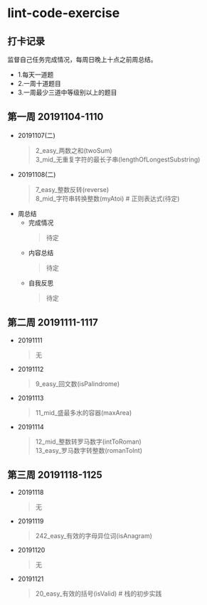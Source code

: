 # lint-code-exercise

## 打卡记录
监督自己任务完成情况，每周日晚上十点之前周总结。
* 1.每天一道题
* 2.一周十道题目
* 3.一周最少三道中等级别以上的题目

## 第一周 20191104-1110
* 20191107(二)
    > 2_easy_两数之和(twoSum)  
    > 3_mid_无重复字符的最长子串(lengthOfLongestSubstring)
* 20191108(二)
    > 7_easy_整数反转(reverse)  
    > 8_mid_字符串转换整数(myAtoi) # 正则表达式(待定)
* 周总结
    * 完成情况
        > 待定
    * 内容总结
        > 待定
    * 自我反思
        > 待定

## 第二周 20191111-1117
* 20191111
    > 无
* 20191112
     > 9_easy_回文数(isPalindrome)
* 20191113
     > 11_mid_盛最多水的容器(maxArea)
* 20191114
     > 12_mid_整数转罗马数字(intToRoman)  
     > 13_easy_罗马数字转整数(romanToInt)  
## 第三周 20191118-1125
* 20191118
    > 无
* 20191119
    > 242_easy_有效的字母异位词(isAnagram)
* 20191120
    > 无 
* 20191121
    > 20_easy_有效的括号(isValid) # 栈的初步实践
